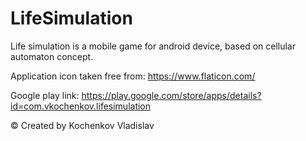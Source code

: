 # LifeSimulation

Life simulation is a mobile game for android device, based on cellular automaton concept.

Application icon taken free from: https://www.flaticon.com/

Google play link: https://play.google.com/store/apps/details?id=com.vkochenkov.lifesimulation

© Created by Kochenkov Vladislav
